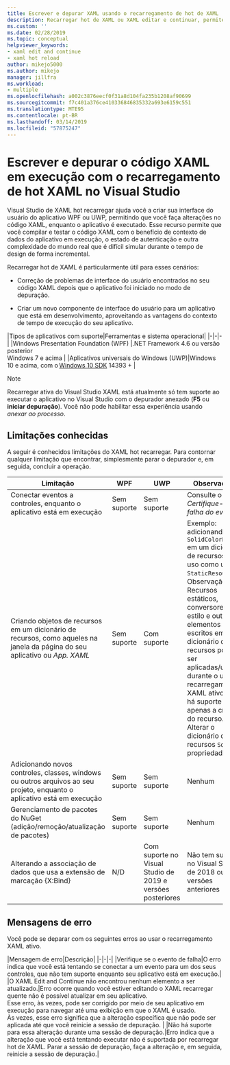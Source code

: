 ```yaml
---
title: Escrever e depurar XAML usando o recarregamento de hot de XAML
description: Recarregar hot de XAML ou XAML editar e continuar, permite que você faça alterações ao seu código XAML durante a execução de aplicativos
ms.custom: ''
ms.date: 02/28/2019
ms.topic: conceptual
helpviewer_keywords:
- xaml edit and continue
- xaml hot reload
author: mikejo5000
ms.author: mikejo
manager: jillfra
ms.workload:
- multiple
ms.openlocfilehash: a002c3876eecf0f31a8d104fa235b1208af90699
ms.sourcegitcommit: f7c401a376ce410336846835332a693e6159c551
ms.translationtype: MTE95
ms.contentlocale: pt-BR
ms.lasthandoff: 03/14/2019
ms.locfileid: "57875247"
---
```

# <a name="write-and-debug-running-xaml-code-with-xaml-hot-reload-in-visual-studio"></a>Escrever e depurar o código XAML em execução com o recarregamento de hot XAML no Visual Studio

Visual Studio de XAML hot recarregar ajuda você a criar sua interface do usuário do aplicativo WPF ou UWP, permitindo que você faça alterações no código XAML, enquanto o aplicativo é executado. Esse recurso permite que você compilar e testar o código XAML com o benefício de contexto de dados do aplicativo em execução, o estado de autenticação e outra complexidade do mundo real que é difícil simular durante o tempo de design de forma incremental.

Recarregar hot de XAML é particularmente útil para esses cenários:

* Correção de problemas de interface do usuário encontrados no seu código XAML depois que o aplicativo foi iniciado no modo de depuração.

* Criar um novo componente de interface do usuário para um aplicativo que está em desenvolvimento, aproveitando as vantagens do contexto de tempo de execução do seu aplicativo.

|Tipos de aplicativos com suporte|Ferramentas e sistema operacional|
|-|-|-|
|Windows Presentation Foundation (WPF) |.NET Framework 4.6 ou versão posterior</br>Windows 7 e acima |
|Aplicativos universais do Windows (UWP)|Windows 10 e acima, com o [Windows 10 SDK](https://developer.microsoft.com/windows/downloads/windows-10-sdk) 14393 + |

> [!NOTE]
> Recarregar ativa do Visual Studio XAML está atualmente só tem suporte ao executar o aplicativo no Visual Studio com o depurador anexado (**F5** ou **iniciar depuração**). Você não pode habilitar essa experiência usando *anexar ao processo*.

## <a name="known-limitations"></a>Limitações conhecidas

A seguir é conhecidos limitações do XAML hot recarregar. Para contornar qualquer limitação que encontrar, simplesmente parar o depurador e, em seguida, concluir a operação.

|Limitação|WPF|UWP|Observações|
|-|-|-|-|
|Conectar eventos a controles, enquanto o aplicativo está em execução|Sem suporte|Sem suporte|Consulte o erro: *Certifique-se a falha do evento*|
|Criando objetos de recursos em um dicionário de recursos, como aqueles na janela da página do seu aplicativo ou *App. XAML*|Sem suporte|Com suporte|Exemplo: adicionando um ```SolidColorBrush``` em um dicionário de recursos para uso como um ```StaticResource```.</br>Observação: Recursos estáticos, conversores de estilo e outros elementos escritos em um dicionário de recursos podem ser aplicadas/usados durante o uso de recarregamento XAML ativo. Não há suporte apenas a criação do recurso.</br> Alterar o dicionário de recursos ```Source``` propriedade.| 
|Adicionando novos controles, classes, windows ou outros arquivos ao seu projeto, enquanto o aplicativo está em execução|Sem suporte|Sem suporte|Nenhum|
|Gerenciamento de pacotes do NuGet (adição/remoção/atualização de pacotes)|Sem suporte|Sem suporte|Nenhum|
|Alterando a associação de dados que usa a extensão de marcação {X:Bind}|N/D|Com suporte no Visual Studio de 2019 e versões posteriores|Não tem suporte no Visual Studio de 2018 ou versões anteriores|

## <a name="error-messages"></a>Mensagens de erro

Você pode se deparar com os seguintes erros ao usar o recarregamento XAML ativo.

|Mensagem de erro|Descrição|
|-|-|-|
|Verifique se o evento de falha|O erro indica que você está tentando se conectar a um evento para um dos seus controles, que não tem suporte enquanto seu aplicativo está em execução.|
|O XAML Edit and Continue não encontrou nenhum elemento a ser atualizado.|Erro ocorre quando você estiver editando o XAML recarregar quente não é possível atualizar em seu aplicativo.</br> Esse erro, às vezes, pode ser corrigido por meio de seu aplicativo em execução para navegar até uma exibição em que o XAML é usado.</br> Às vezes, esse erro significa que a alteração específica que não pode ser aplicada até que você reinicie a sessão de depuração. |
|Não há suporte para essa alteração durante uma sessão de depuração.|Erro indica que a alteração que você está tentando executar não é suportada por recarregar hot de XAML. Parar a sessão de depuração, faça a alteração e, em seguida, reinicie a sessão de depuração.|